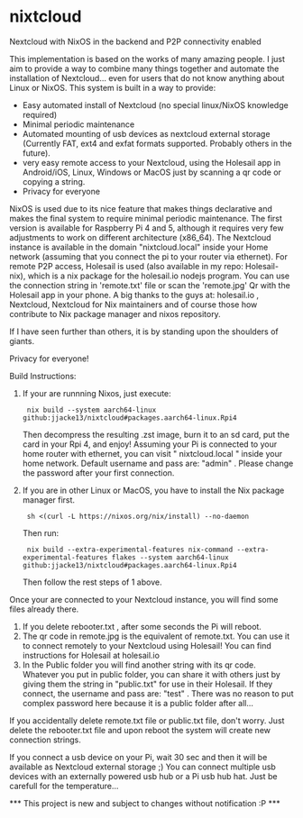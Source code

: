 # nixtcloud
Nextcloud with NixOS in the backend and P2P connectivity enabled

This implementation is based on the works of many amazing people. I just aim to provide a way to combine many things together and automate the installation of Nextcloud... even for users that do not know anything about Linux or NixOS. This system is built in a way to provide:

- Easy automated install of Nextcloud (no special linux/NixOS knowledge required)
- Minimal periodic maintenance
- Automated mounting of usb devices as nextcloud external storage (Currently FAT, ext4 and exfat formats supported. Probably others in the future).
- very easy remote access to your Nextcloud, using the Holesail app in Android/iOS, Linux, Windows or MacOS just by scanning a qr code or copying a string.
- Privacy for everyone 

NixOS is used due to its nice feature that makes things declarative and makes the final system to require minimal periodic maintenance. The first version is available for Raspberry Pi 4 and 5, although it requires very few adjustments to work on different architecture (x86_64). The Nextcloud instance is available in the domain "nixtcloud.local" inside your Home network (assuming that you connect the pi to your router via ethernet). For remote P2P access, Holesail is used (also available in my repo: Holesail-nix), which is a nix package for the holesail.io nodejs program. You can use the connection string in 'remote.txt' file or scan the 'remote.jpg' Qr with the Holesail app in your phone. A big thanks to the guys at: holesail.io , Nextcloud, Nextcloud for Nix maintainers and of course those how contribute to Nix package manager and nixos repository. 

If I have seen further than others, it is by standing upon the shoulders of giants.

Privacy for everyone!

Build Instructions:

1. If your are runnning Nixos, just execute:

		nix build --system aarch64-linux github:jjacke13/nixtcloud#packages.aarch64-linux.Rpi4
   
   Then decompress the resulting .zst image, burn it to an sd card, put the card in your Rpi 4, and enjoy! Assuming your Pi is connected to your home router with ethernet, you can visit " nixtcloud.local " inside your home network. Default 
   username and pass are: "admin" . Please change the password after your first connection.

3. If you are in other Linux or MacOS, you have to install the Nix package manager first.
   
		sh <(curl -L https://nixos.org/nix/install) --no-daemon

    Then run:

		nix build --extra-experimental-features nix-command --extra-experimental-features flakes --system aarch64-linux github:jjacke13/nixtcloud#packages.aarch64-linux.Rpi4
   
   Then follow the rest steps of 1 above.

Once your are connected to your Nextcloud instance, you will find some files already there.

1. If you delete rebooter.txt , after some seconds the Pi will reboot.
2. The qr code in remote.jpg is the equivalent of remote.txt. You can use it to connect remotely to your Nextcloud using Holesail! You can find instructions for Holesail at holesail.io
3. In the Public folder you will find another string with its qr code. Whatever you put in public folder, you can share it with others just by giving them the string in "public.txt" for use in their Holesail. If they connect, the username and pass 
   are: "test" . There was no reason to put complex password here because it is a public folder after all...

If you accidentally delete remote.txt file or public.txt file, don't worry. Just delete the rebooter.txt file and upon reboot the system will create new connection strings.

If you connect a usb device on your Pi, wait 30 sec and then it will be available as Nextcloud external storage ;) You can connect multiple usb devices with an externally powered usb hub or a Pi usb hub hat. Just be carefull for the temperature...
  


*** This project is new and subject to changes without notification :P ***
